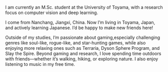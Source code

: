 <p>I am currently an M.Sc. student at the University of Toyama, with a research focus on computer vision and deep learning.<p>
<p>I come from Nanchang, Jiangxi, China. Now I’m living in Toyama, Japan, and actively learning Japanese. I’d be happy to make new friends here!<p>
<p>Outside of my studies, I’m passionate about gaming,especially challenging genres like soul-like, rogue-like, and star-hunting games, while also enjoying more relaxing ones such as Terraria, Dyson Sphere Program, and Slay the Spire. Beyond gaming and research, I love spending time outdoors with friends—whether it’s walking, hiking, or exploring nature. I also enjoy listening to music in my free time.<p>
